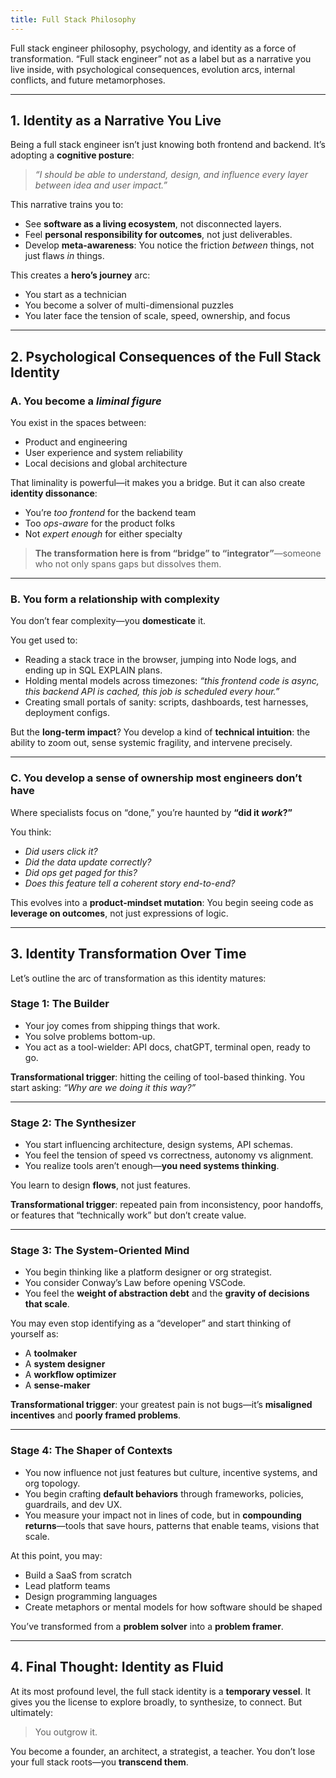 ```yaml
---
title: Full Stack Philosophy
---
```


Full stack engineer philosophy, psychology, and identity as a force of transformation. “Full stack engineer” not as a label but as a narrative you live inside, with psychological consequences, evolution arcs, internal conflicts, and future metamorphoses.

---

## **1. Identity as a Narrative You Live**

Being a full stack engineer isn’t just knowing both frontend and backend. It’s adopting a **cognitive posture**:

> *“I should be able to understand, design, and influence every layer between idea and user impact.”*

This narrative trains you to:

* See **software as a living ecosystem**, not disconnected layers.
* Feel **personal responsibility for outcomes**, not just deliverables.
* Develop **meta-awareness**: You notice the friction *between* things, not just flaws *in* things.

This creates a **hero’s journey** arc:

* You start as a technician
* You become a solver of multi-dimensional puzzles
* You later face the tension of scale, speed, ownership, and focus

---

## **2. Psychological Consequences of the Full Stack Identity**

### A. **You become a *liminal figure***

You exist in the spaces between:

* Product and engineering
* User experience and system reliability
* Local decisions and global architecture

That liminality is powerful—it makes you a bridge.
But it can also create **identity dissonance**:

* You’re *too frontend* for the backend team
* Too *ops-aware* for the product folks
* Not *expert enough* for either specialty

> **The transformation here is from “bridge” to “integrator”**—someone who not only spans gaps but dissolves them.

---

### B. **You form a relationship with complexity**

You don’t fear complexity—you **domesticate** it.

You get used to:

* Reading a stack trace in the browser, jumping into Node logs, and ending up in SQL EXPLAIN plans.
* Holding mental models across timezones: *“this frontend code is async, this backend API is cached, this job is scheduled every hour.”*
* Creating small portals of sanity: scripts, dashboards, test harnesses, deployment configs.

But the **long-term impact**?
You develop a kind of **technical intuition**: the ability to zoom out, sense systemic fragility, and intervene precisely.

---

### C. **You develop a sense of ownership most engineers don’t have**

Where specialists focus on “done,” you’re haunted by **“did it *work*?”**

You think:

* *Did users click it?*
* *Did the data update correctly?*
* *Did ops get paged for this?*
* *Does this feature tell a coherent story end-to-end?*

This evolves into a **product-mindset mutation**:
You begin seeing code as **leverage on outcomes**, not just expressions of logic.

---

## **3. Identity Transformation Over Time**

Let’s outline the arc of transformation as this identity matures:

### **Stage 1: The Builder**

* Your joy comes from shipping things that work.
* You solve problems bottom-up.
* You act as a tool-wielder: API docs, chatGPT, terminal open, ready to go.

**Transformational trigger**: hitting the ceiling of tool-based thinking.
You start asking: *“Why are we doing it this way?”*

---

### **Stage 2: The Synthesizer**

* You start influencing architecture, design systems, API schemas.
* You feel the tension of speed vs correctness, autonomy vs alignment.
* You realize tools aren’t enough—**you need systems thinking**.

You learn to design **flows**, not just features.

**Transformational trigger**: repeated pain from inconsistency, poor handoffs, or features that “technically work” but don’t create value.

---

### **Stage 3: The System-Oriented Mind**

* You begin thinking like a platform designer or org strategist.
* You consider Conway’s Law before opening VSCode.
* You feel the **weight of abstraction debt** and the **gravity of decisions that scale**.

You may even stop identifying as a “developer” and start thinking of yourself as:

* A **toolmaker**
* A **system designer**
* A **workflow optimizer**
* A **sense-maker**

**Transformational trigger**: your greatest pain is not bugs—it’s **misaligned incentives** and **poorly framed problems**.

---

### **Stage 4: The Shaper of Contexts**

* You now influence not just features but culture, incentive systems, and org topology.
* You begin crafting **default behaviors** through frameworks, policies, guardrails, and dev UX.
* You measure your impact not in lines of code, but in **compounding returns**—tools that save hours, patterns that enable teams, visions that scale.

At this point, you may:

* Build a SaaS from scratch
* Lead platform teams
* Design programming languages
* Create metaphors or mental models for how software should be shaped

You’ve transformed from a **problem solver** into a **problem framer**.

---

## **4. Final Thought: Identity as Fluid**

At its most profound level, the full stack identity is a **temporary vessel**. It gives you the license to explore broadly, to synthesize, to connect. But ultimately:

> You outgrow it.

You become a founder, an architect, a strategist, a teacher.
You don’t lose your full stack roots—you **transcend them**.
